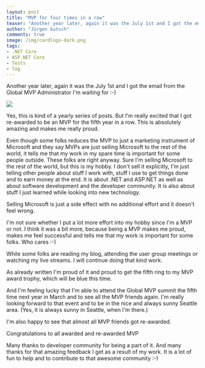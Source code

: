 ```yaml
---
layout: post
title: "MVP for four times in a row"
teaser: "Another year later, again it was the July 1st and I got the email from the Global MVP Administrator. I got the MVP award the fourth time in a row :) I'm pretty proud and honored about that and I'm happy to be part of the great MVP community one more year. I'm also looking forward to the Global MVP Summit next year to meet all the other MVPs from around the world."
author: "Jürgen Gutsch"
comments: true
image: /img/cardlogo-dark.png
tags: 
- .NET Core
- ASP.NET Core
- Tests
- Tag
---
```


Another year later, again it was the July 1st and I got the email from the Global MVP Administrator I'm waiting for :-)

![](../img/MVP_Logo_Horizontal_Preferred_Cyan300_CMYK_72ppi.png)

Yes, this is kind of a yearly series of posts. But I'm really excited that I got re-awarded to be an MVP for the fifth year in a row. This is absolutely amazing and makes me really proud.

Even though some folks reduces the  MVP to just a marketing instrument of Microsoft and they say MVPs are just selling Microsoft to the rest of the world, it tells me that my work in my spare time is important for some people outside. These folks are right anyway. Sure I'm selling Microsoft to the rest of the world, but this is my hobby. I don't sell it explicitly, I'm just telling other people about stuff I work with, stuff I use to get things done and to earn money at the end. It is about .NET and ASP.NET as well as about software development and the developer community. It is also about stuff I just learned while looking into new technology. 

Selling Microsoft is just a side effect with no additional effort and it doesn't feel wrong.

I'm not sure whether I put a lot more effort into my hobby since I'm a MVP or not. I think it was a bit more, because being a MVP makes me proud, makes me feel successful and tells me that my work is important for some folks. Who cares :-)

While some folks are reading my blog, attending the user group meetings or watching my live streams. I will continue doing that kind work.

As already written I'm proud of it and proud to get the fifth ring to my MVP award trophy, which will be blue this time.

And I'm feeling lucky that I'm able to attend the Global MVP summit the fifth time next year in March and to see all the MVP friends again. I'm really looking forward to that event and to be in the nice and always sunny Seattle area. (Yes, it is always sunny in Seattle, when I'm there.)

I'm also happy to see that almost all MVP friends got re-awarded. 

Congratulations to all awarded and re-awarded MVP

Many thanks to developer community for being a part of it. And many thanks for that amazing feedback I get as a result of my work. It is a lot of fun to help and to contribute to that awesome community :-)

